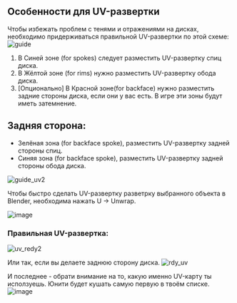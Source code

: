 ## Особенности для UV-развертки
Чтобы избежать проблем с тенями и отражениями на дисках, необходимо придерживаться правильной UV-развертки по этой схеме:
![guide](https://github.com/Jeefrect/text-exp/assets/121081064/6b61be98-b235-46f2-998e-c7803060400b)
1. В Синей зоне (for spokes) следует разместить UV-развертку спиц диска.
2. В Жёлтой зоне (for rims) нужно разместить UV-развертку обода диска.
3. [Опционально] В Красной зоне(for backface) нужно разместить задние стороны диска, если они у вас есть. В игре эти зоны будут иметь затемнение.

## Задняя сторона:
- Зелёная зона (for backface spoke), разместить UV-развертку задней стороны спиц.
- Синяя зона (for backface spoke), разместить UV-развертку задней стороны обода диска.

![guide_uv2](https://github.com/Jeefrect/text-exp/assets/121081064/7bb62205-d6ee-4012-b431-ccae9c8dcd10)


Чтобы быстро сделать UV-развертку разветрку выбранного объекта в Blender, необходима нажать U -> Unwrap.

![image](https://github.com/Jeefrect/text-exp/assets/121081064/f252be25-34ad-488f-ad71-f0b3762ba101)

### Правильная UV-развертка:
![uv_redy2](https://github.com/Jeefrect/text-exp/assets/121081064/85036403-2087-4e66-8b0e-eedc43f9abd4)

Или так, если вы делаете заднюю сторону диска.
![rdy_uv](https://github.com/Jeefrect/text-exp/assets/121081064/7653a545-1c89-4b8f-ae4d-9a29d2e00163)

И последнее - обрати внимание на то, какую именно UV-карту ты исползуешь. Юнити будет кушать самую первую в твоём списке.
![image](https://github.com/Jeefrect/text-exp/assets/121081064/91635b13-f659-4945-a927-3c01606e966f)
